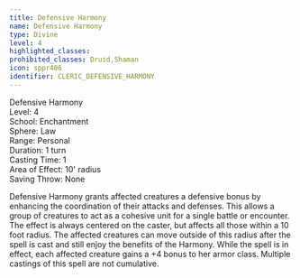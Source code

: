 ```yaml
---
title: Defensive Harmony
name: Defensive Harmony
type: Divine
level: 4
highlighted_classes: 
prohibited_classes: Druid,Shaman
icon: sppr406
identifier: CLERIC_DEFENSIVE_HARMONY
---
```

Defensive Harmony  
Level: 4  
School: Enchantment  
Sphere: Law  
Range: Personal  
Duration: 1 turn  
Casting Time: 1  
Area of Effect: 10' radius  
Saving Throw: None  
  
Defensive Harmony grants affected creatures a defensive bonus by enhancing the coordination of their attacks and defenses. This allows a group of creatures to act as a cohesive unit for a single battle or encounter. The effect is always centered on the caster, but affects all those within a 10 foot radius. The affected creatures can move outside of this radius after the spell is cast and still enjoy the benefits of the Harmony. While the spell is in effect, each affected creature gains a +4 bonus to her armor class. Multiple castings of this spell are not cumulative.  
